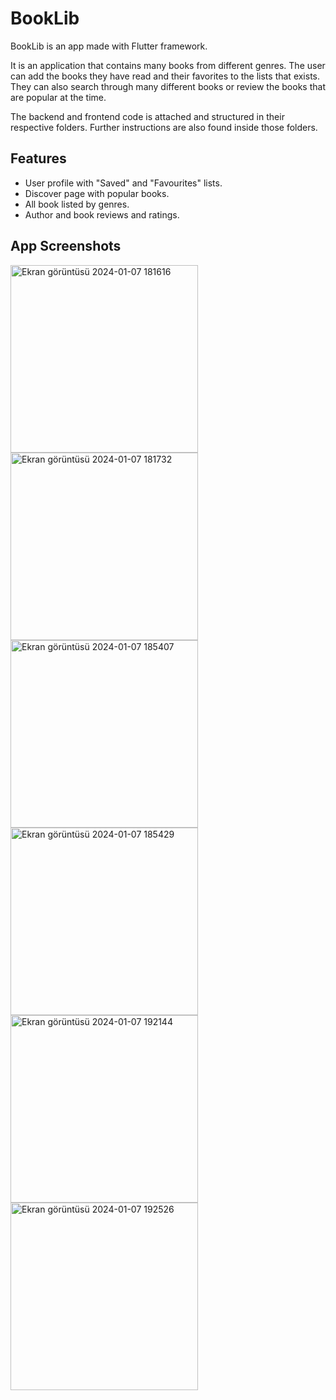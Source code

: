 # BookLib
BookLib is an app made with Flutter framework.

It is an application that contains many books from different genres. The user can add the books they have read and their favorites to the lists that exists. They can also search through many different books or review the books that are popular at the time.

The backend and frontend code is attached and structured in their respective folders. Further instructions are also found inside those folders.

## Features

- User profile with "Saved" and "Favourites" lists.
- Discover page with popular books.
- All book listed by genres.
- Author and book reviews and ratings.

## App Screenshots
<img width="300" alt="Ekran görüntüsü 2024-01-07 181616" src="https://github.com/BeyzaaKo/flutter_booklib/assets/110380998/9f9a5f19-c98e-4a81-bfc3-73ba23bb8708">
<img width="300" alt="Ekran görüntüsü 2024-01-07 181732" src="https://github.com/BeyzaaKo/flutter_booklib/assets/110380998/81683fde-662d-4bdf-be4b-80d1b9289876">
<img width="300" alt="Ekran görüntüsü 2024-01-07 185407" src="https://github.com/BeyzaaKo/flutter_booklib/assets/110380998/6eb719e1-f735-4d4b-b69a-f5ea674267ea">
<img width="300" alt="Ekran görüntüsü 2024-01-07 185429" src="https://github.com/BeyzaaKo/flutter_booklib/assets/110380998/1d5bc969-7ed3-4e68-ab3f-f331e8cfe936">
<img width="300" alt="Ekran görüntüsü 2024-01-07 192144" src="https://github.com/BeyzaaKo/flutter_booklib/assets/110380998/b0eb0c35-333f-4a58-b721-4850c049792c">
<img width="300" alt="Ekran görüntüsü 2024-01-07 192526" src="https://github.com/BeyzaaKo/flutter_booklib/assets/110380998/106dfd02-7ad8-4056-89f1-af1d1c29283a">
